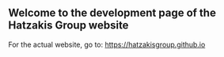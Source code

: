 ## Welcome to the development page of the Hatzakis Group website

For the actual website, go to: https://hatzakisgroup.github.io
